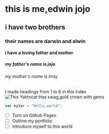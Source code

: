 # this is me,edwin jojo
## i have two brothers
### their names are darwin and alwin
#### i have a loving father and mother
##### my father's name is jojo
###### my mother's name is linsy
I made headings from 1 to 6 in this index
![This Yaktocat Has swag,gold crown with gems](https://octodex.github.com/images/yaktocat.png)

``` javascript
var myVar = "Hello,world";
```
- [ ] Turn on Github Pages
- [ ] Outline my portfolio
- [ ] Introduce myself to this world
